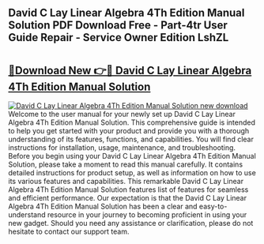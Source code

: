 ## David C Lay Linear Algebra 4Th Edition Manual Solution PDF Download Free - Part-4tr User Guide Repair - Service Owner Edition LshZL

# <h2><a href="http://bc92380.oget.top/?id=David+C+Lay+Linear+Algebra+4Th+Edition+Manual+Solution">🔗Download New 👉🔴 David C Lay Linear Algebra 4Th Edition Manual Solution</a></h2>

[![David C Lay Linear Algebra 4Th Edition Manual Solution new download](https://i.imgur.com/5g1atiW.png)](http://bc92380.oget.top/?id=David+C+Lay+Linear+Algebra+4Th+Edition+Manual+Solution)
Welcome to the user manual for your newly set up David C Lay Linear Algebra 4Th Edition Manual Solution. This comprehensive guide is intended to help you get started with your product and provide you with a thorough understanding of its features, functions, and capabilities. You will find clear instructions for installation, usage, maintenance, and troubleshooting. Before you begin using your David C Lay Linear Algebra 4Th Edition Manual Solution, please take a moment to read this manual carefully. It contains detailed instructions for product setup, as well as information on how to use its various features and capabilities. This remarkable David C Lay Linear Algebra 4Th Edition Manual Solution features list of features for seamless and efficient performance. Our expectation is that the David C Lay Linear Algebra 4Th Edition Manual Solution has been a clear and easy-to-understand resource in your journey to becoming proficient in using your new gadget. Should you need any assistance or clarification, please do not hesitate to contact our support team.
